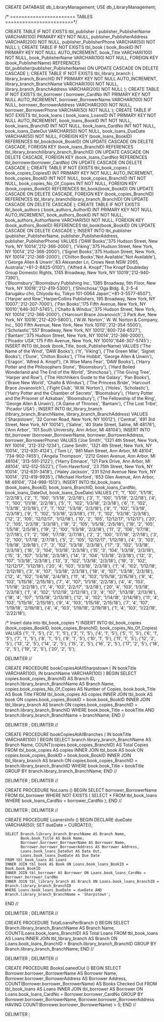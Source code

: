 CREATE DATABASE db_LibraryManagement;
USE db_LibraryManagement;

/* ======================= TABLES ========================*/

CREATE TABLE IF NOT EXISTS tbl_publisher (
    publisher_PublisherName VARCHAR(100) PRIMARY KEY NOT NULL,
    publisher_PublisherAddress VARCHAR(200) NOT NULL,
    publisher_PublisherPhone VARCHAR(50) NOT NULL
);
CREATE TABLE IF NOT EXISTS tbl_book (
    book_BookID INT PRIMARY KEY NOT NULL AUTO_INCREMENT,
    book_Title VARCHAR(100) NOT NULL,
    book_PublisherName VARCHAR(100) NOT NULL,
    FOREIGN KEY (book_PublisherName) REFERENCES tbl_publisher(publisher_PublisherName) ON UPDATE CASCADE ON DELETE CASCADE
);
CREATE TABLE IF NOT EXISTS tbl_library_branch (
    library_branch_BranchID INT PRIMARY KEY NOT NULL AUTO_INCREMENT,
    library_branch_BranchName VARCHAR(100) NOT NULL,
    library_branch_BranchAddress VARCHAR(200) NOT NULL
);
CREATE TABLE IF NOT EXISTS tbl_borrower (
    borrower_CardNo INT PRIMARY KEY NOT NULL AUTO_INCREMENT,
    borrower_BorrowerName VARCHAR(100) NOT NULL,
    borrower_BorrowerAddress VARCHAR(200) NOT NULL,
   borrower_BorrowerPhone VARCHAR(50) NOT NULL
);
CREATE TABLE IF NOT EXISTS tbl_book_loans (
    book_loans_LoansID INT PRIMARY KEY NOT NULL AUTO_INCREMENT,
    book_loans_BookID INT NOT NULL,
    book_loans_BranchID INT NOT NULL,
    book_loans_CardNo INT NOT NULL,
    book_loans_DateOut VARCHAR(50) NOT NULL,
    book_loans_DueDate VARCHAR(50) NOT NULL,
    FOREIGN KEY (book_loans_BookID) REFERENCES tbl_book(book_BookID) ON UPDATE CASCADE ON DELETE CASCADE,
    FOREIGN KEY (book_loans_BranchID) REFERENCES tbl_library_branch(library_branch_BranchID) ON UPDATE CASCADE ON DELETE CASCADE,
    FOREIGN KEY (book_loans_CardNo) REFERENCES tbl_borrower(borrower_CardNo) ON UPDATE CASCADE ON DELETE CASCADE
);
CREATE TABLE IF NOT EXISTS tbl_book_copies (
    book_copies_CopiesID INT PRIMARY KEY NOT NULL AUTO_INCREMENT,
    book_copies_BookID INT NOT NULL,
    book_copies_BranchID INT NOT NULL,
    book_copies_No_Of_Copies INT NOT NULL,
    FOREIGN KEY (book_copies_BookID) REFERENCES tbl_book(book_BookID) ON UPDATE CASCADE ON DELETE CASCADE,
    FOREIGN KEY (book_copies_BranchID) REFERENCES tbl_library_branch(library_branch_BranchID) ON UPDATE CASCADE ON DELETE CASCADE
);
CREATE TABLE IF NOT EXISTS tbl_book_authors (
    book_authors_AuthorID INT PRIMARY KEY NOT NULL AUTO_INCREMENT,
    book_authors_BookID INT NOT NULL,
    book_authors_AuthorName VARCHAR(50) NOT NULL,
    FOREIGN KEY (book_authors_BookID) REFERENCES tbl_book(book_BookID) ON UPDATE CASCADE ON DELETE CASCADE
);
INSERT INTO tbl_publisher
    (publisher_PublisherName, publisher_PublisherAddress, publisher_PublisherPhone)
VALUES
    ('DAW Books','375 Hudson Street, New York, NY 10014','212-366-2000'),
    ('Viking','375 Hudson Street, New York, NY 10014','212-366-2000'),
    ('Signet Books','375 Hudson Street, New York, NY 10014','212-366-2000'),
    ('Chilton Books','Not Available','Not Available'),
    ('George Allen & Unwin','83 Alexander Ln, Crows Nest NSW 2065, Australia','+61-2-8425-0100'),
    ('Alfred A. Knopf','The Knopf Doubleday Group Domestic Rights, 1745 Broadway, New York, NY 10019','212-940-7390'),       
    ('Bloomsbury','Bloomsbury Publishing Inc., 1385 Broadway, 5th Floor, New York, NY 10018','212-419-5300'),
    ('Shinchosa','Oga Bldg. 8, 2-5-4 Sarugaku-cho, Chiyoda-ku, Tokyo 101-0064 Japan','+81-3-5577-6507'),
    ('Harper and Row','HarperCollins Publishers, 195 Broadway, New York, NY 10007','212-207-7000'),
    ('Pan Books','175 Fifth Avenue, New York, NY 10010','646-307-5745'),
    ('Chalto & Windus','375 Hudson Street, New York, NY 10014','212-366-2000'),
    ('Harcourt Brace Jovanovich','3 Park Ave, New York, NY 10016','212-420-5800'),
    ('W.W. Norton',' W. W. Norton & Company, Inc., 500 Fifth Avenue, New York, New York 10110','212-354-5500'),
    ('Scholastic','557 Broadway, New York, NY 10012','800-724-6527'),
    ('Bantam','375 Hudson Street, New York, NY 10014','212-366-2000'),
    ('Picador USA','175 Fifth Avenue, New York, NY 10010','646-307-5745')
;
INSERT INTO tbl_book
    (book_Title, book_PublisherName)
VALUES 
    ('The Name of the Wind', 'DAW Books'),
    ('It', 'Viking'),
    ('The Green Mile', 'Signet Books'),
    ('Dune', 'Chilton Books'),
    ('The Hobbit', 'George Allen & Unwin'),
    ('Eragon', 'Alfred A. Knopf'),
    ('A Wise Mans Fear', 'DAW Books'),
    ('Harry Potter and the Philosophers Stone', 'Bloomsbury'),
    ('Hard Boiled Wonderland and The End of the World', 'Shinchosa'),
    ('The Giving Tree', 'Harper and Row'),
    ('The Hitchhikers Guide to the Galaxy', 'Pan Books'),
    ('Brave New World', 'Chalto & Windus'),
    ('The Princess Bride', 'Harcourt Brace Jovanovich'),
    ('Fight Club', 'W.W. Norton'),
    ('Holes', 'Scholastic'),
    ('Harry Potter and the Chamber of Secrets', 'Bloomsbury'),
    ('Harry Potter and the Prisoner of Azkaban', 'Bloomsbury'),
    ('The Fellowship of the Ring', 'George Allen & Unwin'),
    ('A Game of Thrones', 'Bantam'),
    ('The Lost Tribe', 'Picador USA')
;
INSERT INTO tbl_library_branch
    (library_branch_BranchName, library_branch_BranchAddress)
VALUES
    ('Sharpstown', '32 Corner Road, New York, NY 10012'),
    ('Central', '491 3rd Street, New York, NY 10014'),
    ('Saline', '40 State Street, Saline, MI 48176'),
    ('Ann Arbor', '101 South University, Ann Arbor, MI 48104');
    INSERT INTO tbl_borrower
    (borrower_BorrowerName, borrower_BorrowerAddress, borrower_BorrowerPhone)
VALUES
    ('Joe Smith', '1321 4th Street, New York, NY 10014', '212-312-1234'),
    ('Jane Smith', '1321 4th Street, New York, NY 10014', '212-931-4124'),
    ('Tom Li', '981 Main Street, Ann Arbor, MI 48104', '734-902-7455'),
    ('Angela Thompson', '2212 Green Avenue, Ann Arbor, MI 48104', '313-591-2122'),
    ('Harry Emnace', '121 Park Drive, Ann Arbor, MI 48104', '412-512-5522'),
    ('Tom Haverford', '23 75th Street, New York, NY 10014', '212-631-3418'),
    ('Haley Jackson', '231 52nd Avenue New York, NY 10014', '212-419-9935'),
    ('Michael Horford', '653 Glen Avenue, Ann Arbor, MI 48104', '734-998-1513');
    INSERT INTO tbl_book_loans
    (book_loans_BookID, book_loans_BranchID, book_loans_CardNo, book_loans_DateOut, book_loans_DueDate)
VALUES
    ('1', '1', '100', '1/1/18', '2/2/18'),
    ('2', '1', '100', '1/1/18', '2/2/18'),
    ('3', '1', '100', '1/1/18', '2/2/18'),
    ('4', '1', '100', '1/1/18', '2/2/18'),
    ('5', '1', '102', '1/3/18', '2/3/18'),
    ('6', '1', '102', '1/3/18', '2/3/18'),
    ('7', '1', '102', '1/3/18', '2/3/18'),
    ('8', '1', '102', '1/3/18', '2/3/18'),
    ('9', '1', '102', '1/3/18', '2/3/18'),
    ('11', '1', '102', '1/3/18', '2/3/18'),
    ('12', '2', '105', '12/12/17', '1/12/18'),
    ('10', '2', '105', '12/12/17', '1/12/17'),
    ('20', '2', '105', '2/3/18', '3/3/18'),
    ('18', '2', '105', '1/5/18', '2/5/18'),
    ('19', '2', '105', '1/5/18', '2/5/18'),
    ('19', '2', '100', '1/3/18', '2/3/18'),
    ('11', '2', '106', '1/7/18', '2/7/18'),
    ('1', '2', '106', '1/7/18', '2/7/18'),
    ('2', '2', '100', '1/7/18', '2/7/18'),
    ('3', '2', '100', '1/7/18', '2/7/18'),
    ('5', '2', '105', '12/12/17', '1/12/18'),
    ('4', '3', '103', '1/9/18', '2/9/18'),
    ('7', '3', '102', '1/3/18', '2/3/18'),
    ('17', '3', '102', '1/3/18', '2/3/18'),
    ('16', '3', '104', '1/3/18', '2/3/18'),
    ('15', '3', '104', '1/3/18', '2/3/18'),
    ('15', '3', '107', '1/3/18', '2/3/18'),
    ('14', '3', '104', '1/3/18', '2/3/18'),
    ('13', '3', '107', '1/3/18', '2/3/18'),
    ('13', '3', '102', '1/3/18', '2/3/18'),
    ('19', '3', '102', '12/12/17', '1/12/18'),
    ('20', '4', '103', '1/3/18', '2/3/18'),
    ('1', '4', '102', '1/12/18', '2/12/18'),
    ('3', '4', '107', '1/3/18', '2/3/18'),
    ('18', '4', '107', '1/3/18', '2/3/18'),
    ('12', '4', '102', '1/4/18', '2/4/18'),
    ('11', '4', '103', '1/15/18', '2/15/18'),
    ('9', '4', '103', '1/15/18', '2/15/18'),
    ('7', '4', '107', '1/1/18', '2/2/18'),
    ('4', '4', '103', '1/1/18', '2/2/18'),
    ('1', '4', '103', '2/2/17', '3/2/18'),
    ('20', '4', '103', '1/3/18', '2/3/18'),
    ('1', '4', '102', '1/12/18', '2/12/18'),
    ('3', '4', '107', '1/13/18', '2/13/18'),
    ('18', '4', '107', '1/13/18', '2/13/18'),
    ('12', '4', '102', '1/14/18', '2/14/18'),
    ('11', '4', '103', '1/15/18', '2/15/18'),
    ('9', '4', '103', '1/15/18', '2/15/18'),
    ('7', '4', '107', '1/19/18', '2/19/18'),
    ('4', '4', '103', '1/19/18', '2/19/18'),
    ('1', '4', '103', '1/22/18', '2/22/18');

/* Insert data into tbl_book_copies */
INSERT INTO tbl_book_copies
    (book_copies_BookID, book_copies_BranchID, book_copies_No_Of_Copies)
VALUES
    ('1', '1', '5'),
    ('2', '1', '5'),
    ('3', '1', '5'),
    ('4', '1', '5'),
    ('5', '1', '5'),
    ('6', '1', '5'),
    ('7', '1', '5'),
    ('8', '1', '5'),
    ('9', '1', '5'),
    ('10', '1', '5'),
    ('11', '1', '5'),
    ('12', '2', '5'),
    ('13', '2', '5'),
    ('14', '2', '5'),
    ('15', '2', '5'),
    ('16', '2', '5'),
    ('17', '2', '5'),
    ('18', '2', '5'),
    ('19', '2', '5'),
    ('20', '2', '5');
    
DELIMITER //

CREATE PROCEDURE bookCopiesAtAllSharpstown (
    IN bookTitle VARCHAR(100),
    IN branchName VARCHAR(100)
)
BEGIN
    SELECT copies.book_copies_BranchID AS Branch ID, 
           branch.library_branch_BranchName AS Branch Name,
           copies.book_copies_No_Of_Copies AS Number of Copies,
           book.book_Title AS Book Title
    FROM tbl_book_copies AS copies
    INNER JOIN tbl_book AS book ON copies.book_copies_BookID = book.book_BookID
    INNER JOIN tbl_library_branch AS branch ON copies.book_copies_BranchID = branch.library_branch_BranchID
    WHERE book.book_Title = bookTitle AND branch.library_branch_BranchName = branchName;
END //

DELIMITER ;
DELIMITER //

CREATE PROCEDURE bookCopiesAtAllBranches (
    IN bookTitle VARCHAR(100)
)
BEGIN
    SELECT branch.library_branch_BranchName AS Branch Name,
           COUNT(copies.book_copies_BranchID) AS Total Copies
    FROM tbl_book_copies AS copies
    INNER JOIN tbl_book AS book ON copies.book_copies_BookID = book.book_BookID
    INNER JOIN tbl_library_branch AS branch ON copies.book_copies_BranchID = branch.library_branch_BranchID
    WHERE book.book_Title = bookTitle
    GROUP BY branch.library_branch_BranchName;
END //

DELIMITER ;
DELIMITER //

CREATE PROCEDURE NoLoans ()
BEGIN
    SELECT borrower_BorrowerName
    FROM tbl_borrower
    WHERE NOT EXISTS (
        SELECT *
        FROM tbl_book_loans
        WHERE book_loans_CardNo = borrower_CardNo
    );
END //

DELIMITER ;
DELIMITER //

CREATE PROCEDURE LoanersInfo ()
BEGIN
    DECLARE dueDate VARCHAR(50);
    SET dueDate = CURDATE();
    
    SELECT Branch.library_branch_BranchName AS Branch Name,  
           Book.book_Title AS Book Name,
           Borrower.borrower_BorrowerName AS Borrower Name, 
           Borrower.borrower_BorrowerAddress AS Borrower Address,
           Loans.book_loans_DateOut AS Date Out, 
           Loans.book_loans_DueDate AS Due Date
    FROM tbl_book_loans AS Loans
    INNER JOIN tbl_book AS Book ON Loans.book_loans_BookID = Book.book_BookID
    INNER JOIN tbl_borrower AS Borrower ON Loans.book_loans_CardNo = Borrower.borrower_CardNo
    INNER JOIN tbl_library_branch AS Branch ON Loans.book_loans_BranchID = Branch.library_branch_BranchID
    WHERE Loans.book_loans_DueDate = dueDate AND Branch.library_branch_BranchName = 'Sharpstown';
END //

DELIMITER ;
DELIMITER //

CREATE PROCEDURE TotalLoansPerBranch ()
BEGIN
    SELECT Branch.library_branch_BranchName AS Branch Name, 
           COUNT(Loans.book_loans_BranchID) AS Total Loans
    FROM tbl_book_loans AS Loans
    INNER JOIN tbl_library_branch AS Branch ON Loans.book_loans_BranchID = Branch.library_branch_BranchID
    GROUP BY Branch.library_branch_BranchName;
END //

DELIMITER ;
DELIMITER //

CREATE PROCEDURE BooksLoanedOut ()
BEGIN
    SELECT Borrower.borrower_BorrowerName AS Borrower Name, 
           Borrower.borrower_BorrowerAddress AS Borrower Address,
           COUNT(Borrower.borrower_BorrowerName) AS Books Checked Out
    FROM tbl_book_loans AS Loans
    INNER JOIN tbl_borrower AS Borrower ON Loans.book_loans_CardNo = Borrower.borrower_CardNo
    GROUP BY Borrower.borrower_BorrowerName, Borrower.borrower_BorrowerAddress
    HAVING COUNT(Borrower.borrower_BorrowerName) > 5;
END //

DELIMITER ;
